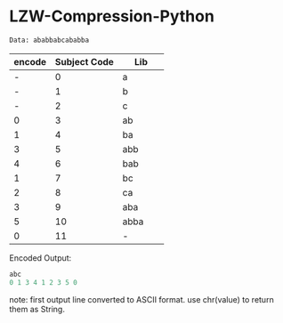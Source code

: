 # LZW-Compression-Python

```python
Data: ababbabcababba
```

<table><thead><tr><th> encode </th><th>Subject Code</th><th>&nbsp;&nbsp;&nbsp;&nbsp;&nbsp;Lib&nbsp;&nbsp;&nbsp;&nbsp;&nbsp;</th></tr></thead><tbody><tr><td>-</td><td>0</td><td>a</td></tr><tr><td>-</td><td>1</td><td>b</td></tr><tr><td>-</td><td>2</td><td>c</td></tr><tr><td>0</td><td>3</td><td>ab</td></tr><tr><td>1</td><td>4</td><td>ba</td></tr><tr><td>3</td><td>5</td><td>abb</td></tr><tr><td>4</td><td>6</td><td>bab</td></tr><tr><td>1</td><td>7</td><td>bc</td></tr><tr><td>2</td><td>8</td><td>ca</td></tr><tr><td>3</td><td>9</td><td>aba</td></tr><tr><td>5</td><td>10</td><td>abba</td></tr><tr><td>0</td><td>11</td><td>-</td></tr></tbody></table>

Encoded Output:
```python
abc
0 1 3 4 1 2 3 5 0
```

note: first output line converted to ASCII format. use chr(value) to return them as String.

